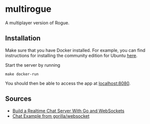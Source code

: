 multirogue
==========

A multiplayer version of Rogue.

## Installation

Make sure that you have Docker installed. For example, you can find instructions for installing the community edition for Ubuntu [here](https://docs.docker.com/install/linux/docker-ce/ubuntu/).

Start the server by running

    make docker-run

You should then be able to access the app at [localhost:8080](localhost:8080).

## Sources

- [Build a Realtime Chat Server With Go and WebSockets](https://scotch.io/bar-talk/build-a-realtime-chat-server-with-go-and-websockets)
- [Chat Example from gorilla/websocket](https://github.com/gorilla/websocket/tree/master/examples/chat)
